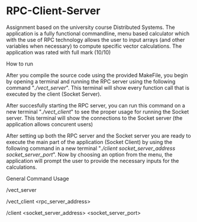 # RPC-Client-Server
Assignment based on the university course Distributed Systems. 
The application is a fully functional commandline, menu based calculator which with the use of RPC technology allows the user to input arrays (and other variables when necessary) to compute specific vector calculations. The application was rated with full mark (10/10)


How to run

After you compile the source code using the provided MakeFile, you begin by opening a terminal and running the RPC server using the following command "*./vect_server*". This terminal will show every function call that is executed by the client (Socket Server).

After succesfully starting the RPC server, you can run this command on a new terminal "*./vect_client*" to see the proper usage for running the Socket server. This terminal will show the connections to the Socket server (the application allows concurent users)

After setting up both the RPC server and the Socket server you are ready to execute the main part of the application (Socket Client) by using the following command in a new terminal "*./client socket_server_address socket_server_port*". Now by choosing an option from the menu, the application will prompt the user to provide the necessary inputs for the calculations.

General Command Usage

/vect_server

/vect_client <rpc_server_address> <port>

/client <socket_server_address> <socket_server_port>
